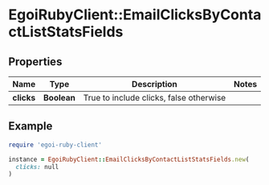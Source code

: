 # EgoiRubyClient::EmailClicksByContactListStatsFields

## Properties

| Name | Type | Description | Notes |
| ---- | ---- | ----------- | ----- |
| **clicks** | **Boolean** | True to include clicks, false otherwise |  |

## Example

```ruby
require 'egoi-ruby-client'

instance = EgoiRubyClient::EmailClicksByContactListStatsFields.new(
  clicks: null
)
```

